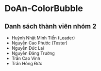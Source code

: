 # DoAn-ColorBubble
## Danh sách thành viên nhóm 2
* Huỳnh Nhật Minh Tiến (Leader)
* Nguyễn Cao Phước (Tester)
* Nguyễn Đức Lai
* Nguyễn Đăng Trường
* Trần Cao Vinh
* Trần Hồng Đức